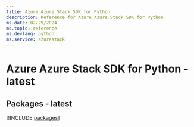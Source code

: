 ```yaml
---
title: Azure Azure Stack SDK for Python
description: Reference for Azure Azure Stack SDK for Python
ms.date: 02/29/2024
ms.topic: reference
ms.devlang: python
ms.service: azurestack
---
```

# Azure Azure Stack SDK for Python - latest
## Packages - latest
[!INCLUDE [packages](azure-stack-index.md)]